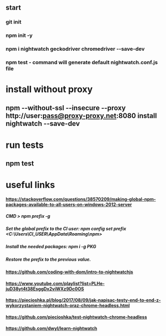 ## start
### git init
### npm init -y
### npm i nightwatch geckodriver chromedriver --save-dev
### npm test - command will generate default nightwatch.conf.js file

# install without proxy
## npm --without-ssl --insecure --proxy http://user:pass@proxy-proxy.net:8080 install nightwatch --save-dev

# run tests
## npm test

# useful links
#### https://stackoverflow.com/questions/38570209/making-global-npm-packages-available-to-all-users-on-windows-2012-server
##### CMD > npm prefix -g
##### Set the global prefix to the CI user: npm config set prefix <C:\Users\CI_USER\AppData\Roaming\npm>
##### Install the needed packages: npm i -g PKG
##### Restore the prefix to the previous value.

#### https://github.com/coding-with-dom/intro-to-nightwatchjs
#### https://www.youtube.com/playlist?list=PLHe-juD38yt4t38EsggDx2viWXz9Dc0OS
#### https://piecioshka.pl/blog/2017/08/09/jak-napisac-testy-end-to-end-z-wykorzystaniem-nightwatch-oraz-chrome-headless.html
#### https://github.com/piecioshka/test-nightwatch-chrome-headless
#### https://github.com/dwyl/learn-nightwatch